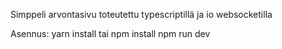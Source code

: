 Simppeli arvontasivu toteutettu typescriptillä ja io websocketilla

Asennus:
yarn install tai npm install
npm run dev
